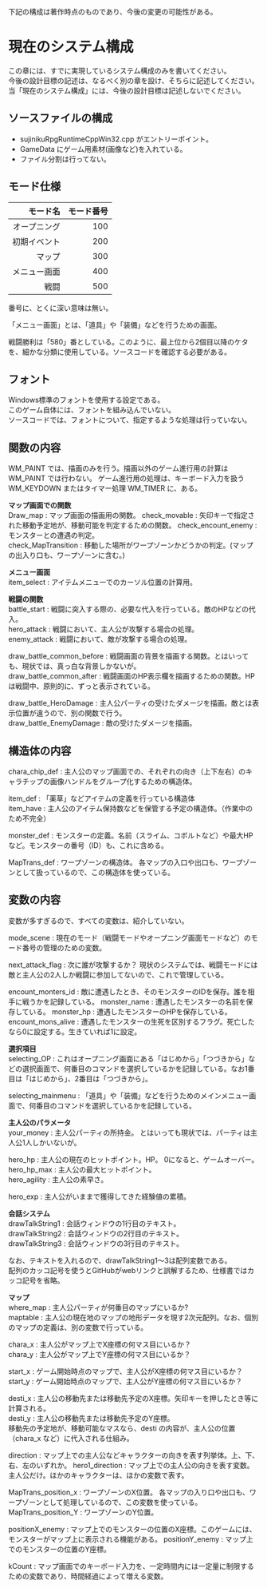 下記の構成は著作時点のものであり、今後の変更の可能性がある。

# 現在のシステム構成
この章には、すでに実現しているシステム構成のみを書いてください。  
今後の設計目標の記述は、なるべく別の章を設け、そちらに記述してください。当「現在のシステム構成」には、今後の設計目標は記述しないでください。  

## ソースファイルの構成
- sujinikuRpgRuntimeCppWin32.cpp がエントリーポイント。
- GameData にゲーム用素材(画像など)を入れている。
- ファイル分割は行ってない。

## モード仕様

モード名     |モード番号|
-----------:|-------:|
オープニング  |     100|
初期イベント  |     200|
マップ       |     300|
メニュー画面  |     400|
戦闘         |     500|

番号に、とくに深い意味は無い。

「メニュー画面」とは、「道具」や「装備」などを行うための画面。

戦闘勝利は「580」番としている。このように、最上位から2個目以降のケタを、細かな分類に使用している。ソースコードを確認する必要がある。

## フォント
Windows標準のフォントを使用する設定である。  
このゲーム自体には、フォントを組み込んでいない。  
ソースコードでは、フォントについて、指定するような処理は行っていない。  

## 関数の内容
WM_PAINT では、描画のみを行う。描画以外のゲーム進行用の計算は WM_PAINT では行わない。
ゲーム進行用の処理は、キーボード入力を扱う WM_KEYDOWN またはタイマー処理 WM_TIMER に、ある。  

__マップ画面での関数__  
Draw_map : マップ画面の描画用の関数。
check_movable : 矢印キーで指定された移動予定地が、移動可能を判定するための関数。
check_encount_enemy : モンスターとの遭遇の判定。  
check_MapTransition : 移動した場所がワープゾーンかどうかの判定。(マップの出入り口も、ワープゾーンに含む。)

__メニュー画面__  
item_select : アイテムメニューでのカーソル位置の計算用。

__戦闘の関数__  
battle_start : 戦闘に突入する際の、必要な代入を行っている。敵のHPなどの代入。  
hero_attack : 戦闘において、主人公が攻撃する場合の処理。  
enemy_attack : 戦闘において、敵が攻撃する場合の処理。  

draw_battle_common_before : 戦闘画面の背景を描画する関数。とはいっても、現状では、真っ白な背景しかないが。  
draw_battle_common_after : 戦闘画面のHP表示欄を描画するための関数。HPは戦闘中、原則的に、ずっと表示されている。

draw_battle_HeroDamage : 主人公パーティの受けたダメージを描画。敵とは表示位置が違うので、別の関数で行う。  
draw_battle_EnemyDamage : 敵の受けたダメージを描画。  




## 構造体の内容
chara_chip_def : 主人公のマップ画面での、それぞれの向き（上下左右）のキャラチップの画像ハンドルをグループ化するための構造体。

item_def : 「薬草」などアイテムの定義を行っている構造体  
item_have : 主人公のアイテム保持数などを保管する予定の構造体。（作業中のため不完全）  

monster_def : モンスターの定義。名前（スライム、コボルトなど）や最大HPなど。モンスターの番号（ID）も、これに含める。

MapTrans_def : ワープゾーンの構造体。 各マップの入口や出口も、ワープゾーンとして扱っているので、この構造体を使っている。

## 変数の内容
変数が多すぎるので、すべての変数は、紹介していない。  

mode_scene : 現在のモード（戦闘モードやオープニング画面モードなど）のモード番号の管理のための変数。

next_attack_flag : 次に誰が攻撃するか？ 現状のシステムでは、戦闘モードには敵と主人公の2人しか戦闘に参加してないので、これで管理している。

encount_monters_id : 敵に遭遇したとき、そのモンスターのIDを保存。誰を相手に戦うかを記録している。
monster_name : 遭遇したモンスターの名前を保存している。
monster_hp : 遭遇したモンスターのHPを保存している。
encount_mons_alive : 遭遇したモンスターの生死を区別するフラグ。死亡したなら0に設定する。生きていれば1に設定。

__選択項目__  
selecting_OP : これはオープニング画面にある「はじめから」「つづきから」などの選択画面で、何番目のコマンドを選択しているかを記録している。なお1番目は「はじめから」、2番目は「つづきから」。

selecting_mainmenu : 「道具」や「装備」などを行うためのメインメニュー画面で、何番目のコマンドを選択しているかを記録している。


__主人公のパラメータ__  
your_money : 主人公パーティの所持金。 とはいっても現状では、パーティは主人公1人しかいないが。

hero_hp : 主人公の現在のヒットポイント。HP。 0になると、ゲームオーバー。  
hero_hp_max : 主人公の最大ヒットポイント。  
hero_agility : 主人公の素早さ。  

hero_exp : 主人公がいままで獲得してきた経験値の累積。


__会話システム__  
drawTalkString1 : 会話ウィンドウの1行目のテキスト。  
drawTalkString2 : 会話ウィンドウの2行目のテキスト。  
drawTalkString3 : 会話ウィンドウの3行目のテキスト。  

なお、テキストを入れるので、drawTalkString1～3は配列変数である。  
配列のカッコ記号を使うとGitHubがwebリンクと誤解するため、仕様書ではカッコ記号を省略。  

__マップ__  
where_map : 主人公パーティが何番目のマップにいるか?   
maptable : 主人公の現在地のマップの地形データを現す2次元配列。なお、個別のマップの定義は、別の変数で行っている。  


chara_x : 主人公がマップ上でX座標の何マス目にいるか？  
chara_y : 主人公がマップ上でY座標の何マス目にいるか？  

start_x :  ゲーム開始時点のマップで、主人公がX座標の何マス目にいるか？
start_y :  ゲーム開始時点のマップで、主人公がY座標の何マス目にいるか？    

desti_x : 主人公の移動先または移動先予定のX座標。矢印キーを押したとき等に計算される。  
desti_y :  主人公の移動先または移動先予定のY座標。  
移動先の予定地が、移動可能なマスなら、desti の内容が、主人公の位置（chara_x など）に代入される仕組み。

direction : マップ上での主人公などキャラクターの向きを表す列挙体。上、下、右、左のいずれか。
hero1_direction : マップ上での主人公の向きを表す変数。主人公だけ。ほかのキャラクターは、ほかの変数で表す。 


MapTrans_position_x : ワープゾーンのX位置。 各マップの入り口や出口も、ワープゾーンとして処理しているので、この変数を使っている。  
MapTrans_position_Y : ワープゾーンのY位置。

 
positionX_enemy : マップ上でのモンスターの位置のX座標。このゲームには、モンスターがマップ上に表示される機能がある。
positionY_enemy : マップ上でのモンスターの位置のY座標。


kCount : マップ画面でのキーボード入力を、一定時間内には一定量に制限するための変数であり、時間経過によって増える変数。
